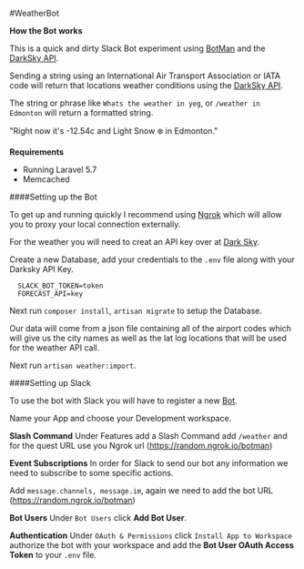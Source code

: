 #WeatherBot

**How the Bot works**

This is a quick and dirty Slack Bot experiment using [BotMan](https://botman.io/) and the [DarkSky API](https://darksky.net).

Sending a string using an International Air Transport Association or IATA code will return that locations weather conditions using the [DarkSky API](https://darksky.net).

The string or phrase like `Whats the weather in yeg`, or `/weather in Edmonton` will return a formatted string.

"Right now it's -12.54c and Light Snow ❄️ in Edmonton."

**Requirements**
* Running Laravel 5.7
* Memcached

####Setting up the Bot

To get up and running quickly I recommend using [Ngrok](https://ngrok.com/) which will allow you to proxy your local connection externally.

For the weather you will need to creat an API key over at [Dark Sky](https://darksky.net/dev).
 
Create a new Database, add your credentials to the `.env` file along with your Darksky API Key.  

```
  SLACK_BOT_TOKEN=token
  FORECAST_API=key
```

Next run `composer install`, `artisan migrate` to setup the Database.

Our data will come from a json file containing all of the airport codes which will give us the city names as well as the lat log locations that will be used for the weather API call.

Next run `artisan weather:import`.

####Setting up Slack
 
To use the bot with Slack you will have to register a new [Bot](https://api.slack.com/apps/new).
 
Name your App and choose your Development workspace.
  
**Slash Command**
Under Features add a Slash Command add `/weather` and for the quest URL use you Ngrok url (https://random.ngrok.io/botman)

**Event Subscriptions**
In order for Slack to send our bot any information we need to subscribe to some specific actions.

Add `message.channels, message.im`, again we need to add the bot URL (https://random.ngrok.io/botman)

**Bot Users**
Under `Bot Users` click **Add Bot User**.

**Authentication**
Under `OAuth & Permissions` click `Install App to Workspace` authorize the bot with your workspace and add the **Bot User OAuth Access Token** to your `.env` file.